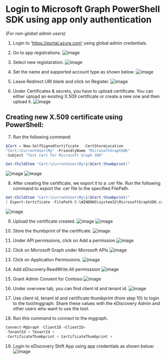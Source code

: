 # Login to Microsoft Graph PowerShell SDK using app only authentication
_(For non-global admin users)_

1. Login to ‘https://portal.azure.com’ using global admin credentials.

2. Go to app registrations. 
![image](https://user-images.githubusercontent.com/67892508/148884074-638491e9-217c-4f7f-89df-cea5232b37d9.png)


3. Select new registaration.
![image](https://user-images.githubusercontent.com/67892508/148884097-a93bec2d-7c87-442d-887e-941972d19e72.png)
 

4. Set the name and supported account type as shown below: 
![image](https://user-images.githubusercontent.com/67892508/148884223-db6cf750-837a-4b82-b299-407bfa516219.png)

5. Leave Redirect URI blank and click on Register.
![image](https://user-images.githubusercontent.com/67892508/148884253-77d2d5a5-b1d7-4adc-86ad-544163142b80.png)

6. Under Certificates & secrets, you have to upload certificate. You can either upload an existing X.509 certificate or create a new one and then upload it. 
![image](https://user-images.githubusercontent.com/67892508/148884262-bbdea0fb-58af-496e-b829-5d7d7e2ad659.png)

## Creating new X.509 certificate using PowerShell:

7. Run the following command:
```powershell
$Cert = New-SelfSignedCertificate  -CertStoreLocation
"Cert:\CurrentUser\My" -FriendlyName "MicrosoftGraphSDK"
-Subject "Test Cert for Microsoft Graph SDK"
```
```powershell
Get-ChildItem "Cert:\CurrentUser\My\$($Cert.thumbprint)"
```
![image](https://user-images.githubusercontent.com/67892508/148884302-d966f727-7dce-4c73-b267-1c12b3538ff3.png)
![image](https://user-images.githubusercontent.com/67892508/148884333-0e87eb4b-ddbb-4324-94eb-996960f18865.png)


8. After creating the certificate, we export it to a .cer file.
Run the following command to export the .cer file to the specified FilePath.

```powershell
Get-ChildItem "Cert:\CurrentUser\My\$($Cert.thumbprint)"
| Export-Certificate -FilePath C:\WINDOWS\system32\MicrosoftGraphSDK.cer 
```

![image](https://user-images.githubusercontent.com/67892508/148884348-a6bda43e-aad1-4e64-9abe-9dc831b6d0a4.png)

9. Upload the certificate created.
![image](https://user-images.githubusercontent.com/67892508/148884362-90664578-65c6-418e-b1a0-2d45a68ed46d.png)
![image](https://user-images.githubusercontent.com/67892508/148884378-ba4ebc1f-0565-4367-abbb-25ac3e62ea14.png)

10. Store the thumbprint of the certificate. 
![image](https://user-images.githubusercontent.com/67892508/148884393-294c13e3-de7d-45df-8709-6224e84f0f4c.png)

11. Under API permissions, click on Add a permission
![image](https://user-images.githubusercontent.com/67892508/148884407-b8dd6be6-0d12-48e2-bcf5-48589af71543.png)

12. Click on Microsoft Graph under Microsoft APIs 
![image](https://user-images.githubusercontent.com/67892508/148884427-a70cc1ef-a1c6-4d41-9dce-02588f096b2b.png)

13. Click on Application Permissions. 
![image](https://user-images.githubusercontent.com/67892508/148884440-fc0f1a8e-7d07-4085-8eef-e173a4f950d2.png)

14. Add eDiscovery.ReadWrite.All permisssion
![image](https://user-images.githubusercontent.com/67892508/148884462-c4013550-67fc-430a-b012-15026c027909.png)

15. Grant Admin Consent for Contoso 
![image](https://user-images.githubusercontent.com/67892508/148884477-f4d03a51-a93e-4ade-9db6-4e70d1b755f8.png)

16. Under overview tab, you can find client id and tenant id.
![image](https://user-images.githubusercontent.com/67892508/148884493-12283742-7e5c-4763-ab96-57eb854936cb.png)

17. Use client id, tenant id and certificate thumbprint (from step 10) to login to the tool/mggraph. Share these values with the eDiscovery Admin and other users who want to use the tool.

18. Run this command to connect to the mggraph.

```powershell
Connect-MgGraph -ClientID <ClientID>
-TenantId < TenantId > 
-CertificateThumbprint < CertificateThumbprint >
```

19. Login to eDiscovery Shift App using app credentials as shown below: 
![image](https://user-images.githubusercontent.com/67892508/148884520-e5d32f08-4bcb-4572-a840-3feed81ae712.png)
